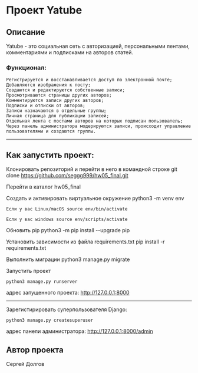 # Проект Yatube
## Описание

Yatube - это социальная сеть с авторизацией, персональными лентами, комментариями и подписками на авторов статей.

### Функционал:

    Регистрируется и восстанавливается доступ по электронной почте;
    Добавляются изображения к посту;
    Создаются и редактируются собственные записи;
    Просмотриваются страницы других авторов;
    Комментируются записи других авторов;
    Подписки и отписки от авторов;
    Записи назначаются в отдельные группы;
    Личная страница для публикации записей;
    Отдельная лента с постами авторов на которых подписан пользователь;
    Через панель администратора модерируются записи, происходит управление пользователями и создаются группы.
    
-------
## Как запустить проект:

Клонировать репозиторий и перейти в него в командной строке git clone https://github.com/seggg999/hw05_final.git

Перейти в каталог hw05_final

Cоздать и активировать виртуальное окружение python3 -m venv env

    Если у вас Linux/macOS source env/bin/activate

    Если у вас windows source env/scripts/activate

Обновить pip python3 -m pip install --upgrade pip

Установить зависимости из файла requirements.txt pip install -r requirements.txt

Выполнить миграции python3 manage.py migrate

Запустить проект

`
python3 manage.py runserver
`

адрес запущенного проекта: http://127.0.0.1:8000

-----

Зарегистирировать суперпользователя Django:

`
python3 manage.py createsuperuser
`

адрес панели администратора: http://127.0.0.1:8000/admin

## Автор проекта

Сергей Долгов
